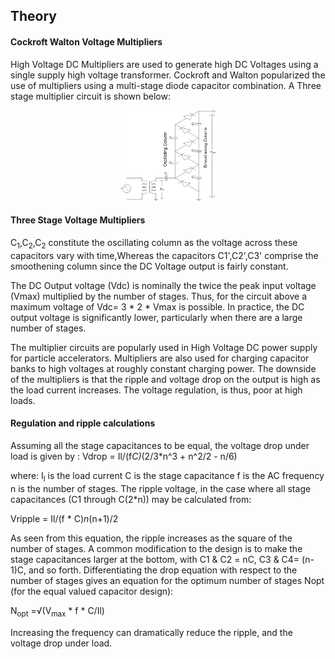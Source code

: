 ## Theory

#### Cockroft Walton Voltage Multipliers

High Voltage DC Multipliers are used to generate high DC Voltages using a single supply high voltage transformer. Cockroft and Walton popularized the use of multipliers using a multi-stage diode capacitor combination. A Three stage multiplier circuit is shown below:

<div align="center">
<img src="images/img1.jpg" width="30%">
</div>

#### Three Stage Voltage Multipliers
C<sub>1</sub>,C<sub>2</sub>,C<sub>2</sub> constitute the oscillating column as the voltage across these capacitors vary with time,Whereas the capacitors C1',C2',C3' comprise the smoothening column since the DC Voltage output is fairly constant.

The DC Output voltage (Vdc) is nominally the twice the peak input voltage (Vmax) multiplied by the number of stages. Thus, for the circuit above a maximum voltage of Vdc= 3 * 2 * Vmax is possible. In practice, the DC output voltage is significantly lower, particularly when there are a large number of stages.

The multiplier circuits are popularly used in High Voltage DC power supply for particle accelerators. Multipliers are also used for charging capacitor banks to high voltages at roughly constant charging power. The downside of the multipliers is that the ripple and voltage drop on the output is high as the load current increases. The voltage regulation, is thus, poor at high loads.


#### Regulation and ripple calculations
Assuming all the stage capacitances to be equal, the voltage drop under load is given by :
Vdrop = Il/(f*C)*(2/3*n^3 + n^2/2 - n/6)

where:
I<sub>l</sub> is the load current
C is the stage capacitance
f is the AC frequency
n is the number of stages.
The ripple voltage, in the case where all stage capacitances (C1 through C(2*n)) may be calculated from:

Vripple = Il/(f * C)*n*(n+1)/2

As seen from this equation, the ripple increases as the square of the number of stages. A common modification to the design is to make the stage capacitances larger at the bottom, with C1 & C2 = nC, C3 & C4= (n-1)C, and so forth. Differentiating the drop equation with respect to the number of stages gives an equation for the optimum number of stages Nopt (for the equal valued capacitor design):

N<sub>opt</sub> =√(V<sub>max</sub> * f * C/Il)

Increasing the frequency can dramatically reduce the ripple, and the voltage drop under load.
